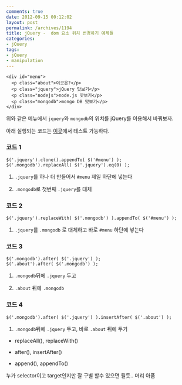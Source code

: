 ```yaml
---
comments: true
date: 2012-09-15 00:12:02
layout: post
permalink: /archives/1194
title: jQuery -  dom 요소 위치 변경하기 예제들
categories:
- jQuery
tags:
- jQuery
- manipulation
---
```




    <div id="menu">
      <p class="about">이곳은?</p>
      <p class="jquery">jQuery 맛보기</p>
      <p class="nodejs">node.js 맛보기</p>
      <p class="mongodb">mongo DB 맛보기</p>
    </div>





위와 같은 메뉴에서 `jquery`와 `mongodb`의 위치를 jQuery를 이용해서 바꿔보자.  

아래 실행되는 코드는 [이곳](http://jsbin.com/enuviq/11)에서 테스트 가능하다.





### 코드 1




    
    $('.jquery').clone().appendTo( $('#menu') );    
    $('.mongodb').replaceAll( $('.jquery').eq(0) );
    







  1. `.jquery`를 하나 더 만들어서 `#menu` 제일 하단에 넣는다


  2. `.mongodb`로 첫번째 `.jquery`를 대체





### 코드 2




    
    $('.jquery').replaceWith( $('.mongodb') ).appendTo( $('#menu') );
    







  1. `.jquery`를 `.mongodb` 로 대체하고 바로  `#menu` 하단에 넣는다





### 코드 3




    
    $('.mongodb').after( $('.jquery') );
    $('.about').after( $('.mongodb') );
    







  1. `.mongodb`뒤에 `.jquery` 두고


  2. `.about` 뒤에 `.mongodb`





### 코드 4




    
    $('.mongodb').after( $('.jquery') ).insertAfter( $('.about') );
    







  1. `.mongodb`뒤에 `.jquery` 두고, 바로 `.about` 뒤에 두기





  * replaceAll(), replaceWith()


  * after(), insertAfter()


  * append(), appendTo() 





누가 selector이고 target인지만 잘 구별 할수 있으면 될듯.. 머리 아픔



